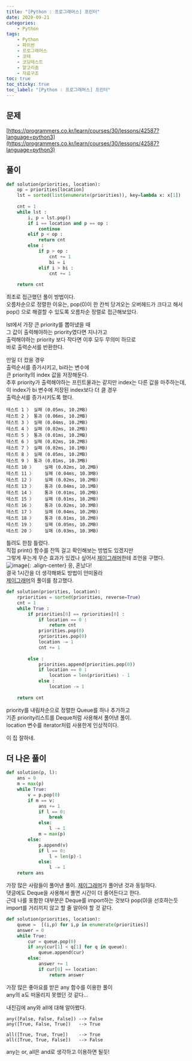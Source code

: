 ```yaml
---
title: "[Python : 프로그래머스] 프린터"
date: 2020-09-21
categories:
    - Python
tags:
    - Python
    - 파이썬
    - 프로그래머스
    - 코테
    - 코딩테스트
    - 알고리즘
    - 자료구조
toc: true
toc_sticky: true
toc_label: "[Python : 프로그래머스] 프린터"
---
```

## 문제
[https://programmers.co.kr/learn/courses/30/lessons/42587?language=python3](https://programmers.co.kr/learn/courses/30/lessons/42587?language=python3)
## 풀이
```python
def solution(priorities, location):
    op = priorities[location]
    lst = sorted(list(enumerate(priorities)), key=lambda x: x[1])
    
    cnt = 1
    while lst :
        i, p = lst.pop()
        if i == location and p == op :
            continue
        elif p < op :
            return cnt
        else :
            if p > op :
                cnt += 1
                bi = i
            elif i > bi :
                cnt += 1
        
    return cnt
```
최초로 접근했던 풀이 방법이다.  
오름차순으로 정렬한 이유는, pop(0)이 한 칸씩 당겨오는 오버헤드가 크다고 해서  
pop() 으로 해결할 수 있도록 오름차순 정렬로 접근해보았다.  
  
lst에서 가장 큰 priority를 뽑아냈을 때  
그 값이 출력해야하는 priority였다면 지나가고  
출력해야하는 priority 보다 작다면 이후 모두 무의미 하므로  
바로 출력순서를 반환한다.  
  
만일 더 컸을 경우  
출력순서를 증가시키고, bi라는 변수에  
큰 priority의 index 값을 저장해둔다.  
추후 priority가 출력해야하는 프린트물과는 같지만 index는 다른 값을 마주하는데,  
이 index가 bi 변수에 저장된 index보다 더 클 경우  
출력순서를 증가시키도록 했다.
```
테스트 1 〉	실패 (0.05ms, 10.2MB)
테스트 2 〉	통과 (0.06ms, 10.2MB)
테스트 3 〉	실패 (0.04ms, 10.2MB)
테스트 4 〉	실패 (0.02ms, 10.2MB)
테스트 5 〉	통과 (0.01ms, 10.2MB)
테스트 6 〉	실패 (0.02ms, 10.2MB)
테스트 7 〉	실패 (0.02ms, 10.1MB)
테스트 8 〉	실패 (0.05ms, 10.2MB)
테스트 9 〉	통과 (0.01ms, 10.3MB)
테스트 10 〉    실패 (0.02ms, 10.2MB)
테스트 11 〉	실패 (0.04ms, 10.3MB)
테스트 12 〉	실패 (0.02ms, 10.2MB)
테스트 13 〉	통과 (0.04ms, 10.1MB)
테스트 14 〉	통과 (0.01ms, 10.2MB)
테스트 15 〉	실패 (0.01ms, 10.2MB)
테스트 16 〉	통과 (0.02ms, 10.3MB)
테스트 17 〉	실패 (0.04ms, 10.2MB)
테스트 18 〉	통과 (0.01ms, 10.2MB)
테스트 19 〉	실패 (0.05ms, 10.2MB)
테스트 20 〉	실패 (0.03ms, 10.3MB)
```
틀려도 한참 틀렸다.  
직접 print() 함수를 잔뜩 걸고 확인해보는 방법도 있겠지만  
그렇게 푸는게 무슨 효과가 있겠나 싶어서 [제이그래머](https://jgrammer.tistory.com/entry/%ED%94%84%EB%A1%9C%EA%B7%B8%EB%9E%98%EB%A8%B8%EC%8A%A4-%ED%94%84%EB%A6%B0%ED%84%B0?category=903440)한테 조언을 구했다.  
![image](https://user-images.githubusercontent.com/37354145/93735713-d61f1f80-fc18-11ea-93cb-6bca4b4fa230.png){: .align-center}
응, 혼났다!  
결국 1시간을 더 생각해봐도 방법이 안떠올라  
[제이그래머](https://jgrammer.tistory.com/entry/%ED%94%84%EB%A1%9C%EA%B7%B8%EB%9E%98%EB%A8%B8%EC%8A%A4-%ED%94%84%EB%A6%B0%ED%84%B0?category=903440)의 풀이를 참고했다.  
```python
def solution(priorities, location):
    rpriorities = sorted(priorities, reverse=True)
    cnt = 1
    while True :
        if priorities[0] == rpriorities[0] :
            if location == 0 :
                return cnt
            priorities.pop(0)
            rpriorities.pop(0)
            location -= 1
            cnt += 1
        
        else :
            priorities.append(priorities.pop(0))
            if location == 0 :
                location = len(priorities) - 1
            else :
                location -= 1
        
    return cnt
```
priority를 내림차순으로 정렬한 Queue를 하나 추가하고  
기존 priority리스트를 Deque처럼 사용해서 풀어낸 풀이.  
location 변수를 iterator처럼 사용한게 인상적이다.  
  
이 집 잘하네.
## 더 나은 풀이
```python
def solution(p, l):
    ans = 0
    m = max(p)
    while True:
        v = p.pop(0)
        if m == v:
            ans += 1
            if l == 0:
                break
            else:
                l -= 1
            m = max(p)
        else:
            p.append(v)
            if l == 0:
                l = len(p)-1
            else:
                l -= 1
    return ans
```
가장 많은 사람들이 풀어낸 풀이.
[제이그래머](https://jgrammer.tistory.com/entry/%ED%94%84%EB%A1%9C%EA%B7%B8%EB%9E%98%EB%A8%B8%EC%8A%A4-%ED%94%84%EB%A6%B0%ED%84%B0?category=903440)가 풀어낸 것과 동일하다.  
댓글에도 Deque을 사용해서 풀면 시간이 더 줄어든다고 한다.  
근데 나를 포함한 대부분은 Deque를 import하는 것보다 pop(0)을 선호하는듯  
import를 거리끼지 않고 할 줄 알아야 할 것 같다.  

```python
def solution(priorities, location):
    queue =  [(i,p) for i,p in enumerate(priorities)]
    answer = 0
    while True:
        cur = queue.pop(0)
        if any(cur[1] < q[1] for q in queue):
            queue.append(cur)
        else:
            answer += 1
            if cur[0] == location:
                return answer
```
가장 많은 좋아요를 받은 any 함수를 이용한 풀이  
any의 a도 떠올리지 못했던 것 같다...  
  
내친김에 any와 all에 대해 알아봤다.
```
any([False, False, False]) --> False
any([True, False, True])   --> True

all([True, True, True])    --> True
all([True, True, False])   --> False
```
any는 or, all은 and로 생각하고 이용하면 될듯!  
  